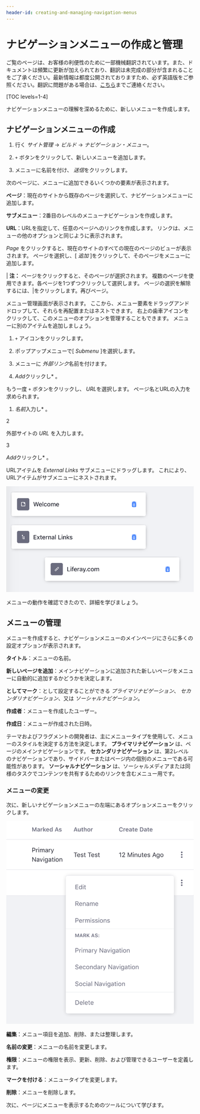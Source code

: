 ```yaml
---
header-id: creating-and-managing-navigation-menus
---
```


# ナビゲーションメニューの作成と管理

<p class="alert alert-info"><span class="wysiwyg-color-blue120">ご覧のページは、お客様の利便性のために一部機械翻訳されています。また、ドキュメントは頻繁に更新が加えられており、翻訳は未完成の部分が含まれることをご了承ください。最新情報は都度公開されておりますため、必ず英語版をご参照ください。翻訳に問題がある場合は、<a href="mailto:support-content-jp@liferay.com">こちら</a>までご連絡ください。</span></p>

[TOC levels=1-4]

ナビゲーションメニューの理解を深めるために、新しいメニューを作成します。

## ナビゲーションメニューの作成

1.  行く *サイト管理* → *ビルド* → *ナビゲーション・メニュー*。

2.  `+` ボタンをクリックして、新しいメニューを追加します。

3.  メニューに名前を付け、 *送信*をクリックします。

次のページに、メニューに追加できるいくつかの要素が表示されます。

**ページ**：現在のサイトから既存のページを選択して、ナビゲーションメニューに追加します。

**サブメニュー**：2番目のレベルのメニューナビゲーションを作成します。

**URL**：URLを指定して、任意のページへのリンクを作成します。 リンクは、メニューの他のオプションと同じように表示されます。

*Page* をクリックすると、現在のサイトのすべての現在のページのビューが表示されます。 ページを選択し、[ *追加* ]をクリックして、そのページをメニューに追加します。

| **注：** ページをクリックすると、そのページが選択されます。 複数のページを使用できます。各ページを1つずつクリックして選択します。 ページの選択を解除するには、|をクリックします。再びページ。

メニュー管理画面が表示されます。 ここから、メニュー要素をドラッグアンドドロップして、それらを再配置またはネストできます。 右上の歯車アイコンをクリックして、このメニューのオプションを管理することもできます。 メニューに別のアイテムを追加しましょう。

1.  `+` アイコンをクリックします。

2.  ポップアップメニューで[ *Submenu* ]を選択します。

3.  メニューに *外部リンク*名前を付けます。

4.  *Add*クリックし* 。</p></li> </ol>

もう一度 `+` ボタンをクリックし、 *URL*を選択します。 ページ名とURLの入力を求められます。

1.  *名前*入力し* 。</p></li>

2

外部サイトの *URL* を入力します。

3

*Add*クリックし* 。</p></li> </ol>

URLアイテムを *External Links* サブメニューにドラッグします。 これにより、URLアイテムがサブメニューにネストされます。

![図1：メニューには、標準ページ、サブメニュー、およびサブメニュー内のURLリンクを含めることができます。](../../../../images/basic-nav-menu.png)

メニューの動作を確認できたので、詳細を学びましょう。

## メニューの管理

メニューを作成すると、ナビゲーションメニューのメインページにさらに多くの設定オプションが表示されます。

**タイトル**：メニューの名前。

**新しいページを追加**：メインナビゲーションに追加された新しいページをメニューに自動的に追加するかどうかを決定します。

**としてマーク**：として設定することができる *プライマリナビゲーション*、 *セカンダリナビゲーション*、又は *ソーシャルナビゲーション*。

**作成者**：メニューを作成したユーザー。

**作成日**：メニューが作成された日時。

テーマおよびフラグメントの開発者は、主にメニュータイプを使用して、メニューのスタイルを決定する方法を決定します。 **プライマリナビゲーション** は、ページのメインナビゲーションです。 **セカンダリナビゲーション** は、第2レベルのナビゲーションであり、サイドバーまたはページ内の個別のメニューである可能性があります。 **ソーシャルナビゲーション** は、ソーシャルメディアまたは同様のタスクでコンテンツを共有するためのリンクを含むメニュー用です。

### メニューの変更

次に、新しいナビゲーションメニューの左端にあるオプションメニューをクリックします。

![図2：標準ページ、サブメニュー、サブメニュー内のURLリンクを持つメニューは、さまざまな理由で作成されます。](../../../../images/nav-menu-options.png)

**編集**：メニュー項目を追加、削除、または整理します。

**名前の変更**：メニューの名前を変更します。

**権限**：メニューの権限を表示、更新、削除、および管理できるユーザーを定義します。

**マークを付ける**：メニュータイプを変更します。

**削除**：メニューを削除します。

次に、ページにメニューを表示するためのツールについて学びます。
